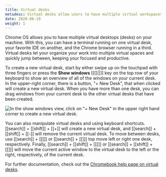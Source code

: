 ```yaml
---
title: Virtual desks
metadesc: Virtual desks allow users to have multiple virtual workspaces, allowing for organization.
date: 2020-06-19
weight: 1
---
```


Chrome OS allows you to have multiple virtual desktops (desks) on your machine. With this, you can have a terminal running on one virtual desk, your favorite IDE on another, and the Chrome browser running in a third. Virtual desks let your organize your work into multiple virtual spaces and quickly jump between, keeping your focused and productive.

To create a new virtual desk, start by either swipe up on the touchpad with three fingers or press the **Show windows** [[&#91;&#93;||]] key on the top row of your keyboard to show an overview of all of the windows on your current desk. In the upper-right corner, there is a button, "+ New Desk", that when clicked will create a new virtual desk. When you have more than one desk, you can drag windows from your current desk to the other virtual desks that have been created.

![In the show windows view, click on "+ New Desk" in the upper right hand corner to create a new virtual desk.](/images/productivity/new-desk.png)

You can also manipulate virtual desks and using keyboard shortcuts. [[search]] + [[shift]] + [[+]] will create a new virtual desk, and [[search]] + [[shift]] + [[-]] will remove the current virtual desk. To move between desks, use [[search]] + [[&#91;]] or [[search]] + [[&#93;]] top move left or right one desk, respectively. Finally, [[search]] + [[shift]] + [[&#91;]] or [[search]] + [[shift]] + [[&#93;]] will move the current active window to the virtual desk to the left or the right, respectively, of the current desk.

For further documentation, check out the [Chromebook help page on virtual desks](https://support.google.com/chromebook/answer/9594869).
